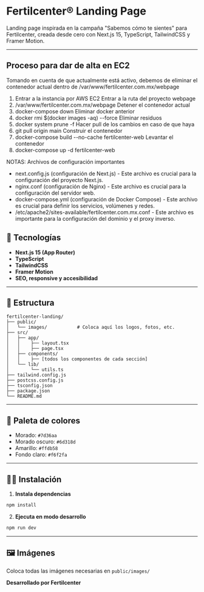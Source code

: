 # Fertilcenter® Landing Page

Landing page inspirada en la campaña "Sabemos cómo te sientes" para Fertilcenter, creada desde cero con Next.js 15, TypeScript, TailwindCSS y Framer Motion.

---
## Proceso para dar de alta en EC2
  Tomando en cuenta de que actualmente está activo, debemos de eliminar el contenedor actual dentro de /var/www/fertilcenter.com.mx/webpage
  1. Entrar a la instancia por AWS EC2
  Entrar a la ruta del proyecto webpage
  2. /var/www/fertilcenter.com.mx/webpage
  Detener el contenedor actual
  3. docker-compose down
  Eliminar docker anterior
  4. docker rmi $(docker images -aq) --force
  Eliminar residuos
  5. docker system prune -f
  Hacer pull de los cambios en caso de que haya
  6. git pull origin main
  Construir el contenedor
  7. docker-compose build --no-cache fertilcenter-web
  Levantar el contenedor
  8. docker-compose up -d fertilcenter-web

  NOTAS: Archivos de configuración importantes
  - next.config.js (configuración de Next.js) - Este archivo es crucial para la configuración del proyecto Next.js.
  - nginx.conf (configuración de Nginx) - Este archivo es crucial para la configuración del servidor web.
  - docker-compose.yml (configuración de Docker Compose) - Este archivo es crucial para definir los servicios, volúmenes y redes.
  - /etc/apache2/sites-available/fertilcenter.com.mx.conf - Este archivo es importante para la configuración del dominio y el proxy inverso.

## 🚀 Tecnologías

- **Next.js 15 (App Router)**
- **TypeScript**
- **TailwindCSS**
- **Framer Motion**
- **SEO, responsive y accesibilidad**

---

## 📁 Estructura

```
fertilcenter-landing/
├── public/
│   └── images/           # Coloca aquí los logos, fotos, etc.
├── src/
│   ├── app/
│   │    ├── layout.tsx
│   │    ├── page.tsx
│   ├── components/
│   │    ├── [todos los componentes de cada sección]
│   └── lib/
│        └── utils.ts
├── tailwind.config.js
├── postcss.config.js
├── tsconfig.json
├── package.json
└── README.md
```

---

## 🎨 Paleta de colores

- Morado: `#7d36aa`
- Morado oscuro: `#6d318d`
- Amarillo: `#ffdb58`
- Fondo claro: `#f6f2fa`

---

## 🧑‍💻 Instalación

1. **Instala dependencias**  
```bash
npm install
```

2. **Ejecuta en modo desarrollo**  
```bash
npm run dev
```

---

## 🖼️ Imágenes

Coloca todas las imágenes necesarias en `public/images/`


**Desarrollado por Fertilcenter**